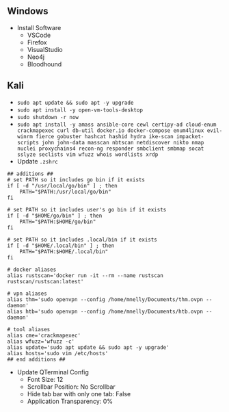 ## Windows
- Install Software
	- VSCode
	- Firefox
	- VisualStudio
	- Neo4j
	- Bloodhound
## Kali
- `sudo apt update && sudo apt -y upgrade`
- `sudo apt install -y open-vm-tools-desktop` 
- `sudo shutdown -r now`
- `sudo apt install -y amass ansible-core cewl certipy-ad cloud-enum crackmapexec curl db-util docker.io docker-compose enum4linux evil-winrm fierce gobuster hashcat hashid hydra ike-scan impacket-scripts john john-data masscan nbtscan netdiscover nikto nmap nuclei proxychains4 recon-ng responder smbclient smbmap socat sslyze seclists vim wfuzz whois wordlists xrdp`
- Update `.zshrc`
```shell
## additions ##
# set PATH so it includes go bin if it exists
if [ -d "/usr/local/go/bin" ] ; then
    PATH="$PATH:/usr/local/go/bin"
fi

# set PATH so it includes user's go bin if it exists
if [ -d "$HOME/go/bin" ] ; then
    PATH="$PATH:$HOME/go/bin"
fi

# set PATH so it includes .local/bin if it exists
if [ -d "$HOME/.local/bin" ] ; then
    PATH="$PATH:$HOME/.local/bin"
fi

# docker aliases
alias rustscan='docker run -it --rm --name rustscan rustscan/rustscan:latest'

# vpn aliases
alias thm='sudo openvpn --config /home/mnelly/Documents/thm.ovpn --daemon'
alias htb='sudo openvpn --config /home/mnelly/Documents/htb.ovpn --daemon'

# tool aliases
alias cme='crackmapexec'
alias wfuzz='wfuzz -c'
alias update='sudo apt update && sudo apt -y upgrade'
alias hosts='sudo vim /etc/hosts'
## end additions ##

```
- Update QTerminal Config
	- Font Size: 12
	- Scrollbar Position: No Scrollbar
	- Hide tab bar with only one tab: False
	- Application Transparency: 0%